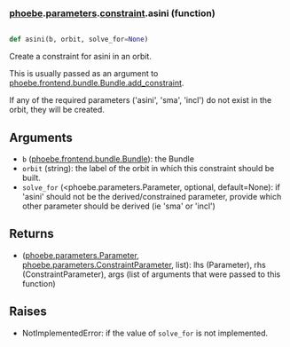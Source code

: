 ### [phoebe](phoebe.md).[parameters](phoebe.parameters.md).[constraint](phoebe.parameters.constraint.md).asini (function)


```py

def asini(b, orbit, solve_for=None)

```



Create a constraint for asini in an orbit.

This is usually passed as an argument to
 [phoebe.frontend.bundle.Bundle.add_constraint](phoebe.frontend.bundle.Bundle.add_constraint.md).

If any of the required parameters ('asini', 'sma', 'incl') do not
exist in the orbit, they will be created.

Arguments
-----------
* `b` ([phoebe.frontend.bundle.Bundle](phoebe.frontend.bundle.Bundle.md)): the Bundle
* `orbit` (string): the label of the orbit in which this constraint should
    be built.
* `solve_for` (&lt;phoebe.parameters.Parameter, optional, default=None): if
    'asini' should not be the derived/constrained parameter, provide which
    other parameter should be derived (ie 'sma' or 'incl')

Returns
----------
* ([phoebe.parameters.Parameter](phoebe.parameters.Parameter.md), [phoebe.parameters.ConstraintParameter](phoebe.parameters.ConstraintParameter.md), list):
    lhs (Parameter), rhs (ConstraintParameter), args (list of arguments
    that were passed to this function)

Raises
--------
* NotImplementedError: if the value of `solve_for` is not implemented.

